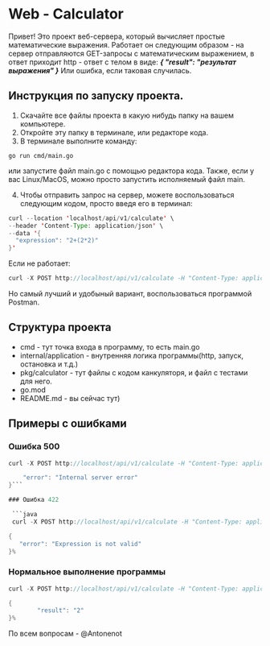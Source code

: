 # Web - Calculator
Привет! Это проект веб-сервера, который вычисляет простые математические выражения.
Работает он следующим образом - на сервер отправляются GET-запросы с математическим
выражением, в ответ приходит http - ответ с телом в виде:
___{
    "result": "результат выражения"
}___
Или ошибка, если таковая случилась.

## Инструкция по запуску проекта.

1.  Скачайте все файлы проекта в какую нибудь папку на вашем компьютере.
2.  Откройте эту папку в терминале, или редакторе кода.
3.  В терминале выполните команду: 
```
go run cmd/main.go
```
или запустите файл main.go с помощью редактора кода.
Также, если у вас Linux/MacOS, можно просто запустить исполняемый файл main.

4. Чтобы отправить запрос на сервер, можете воспользоваться следующим кодом,
просто введя его в терминал:

```java
curl --location 'localhost/api/v1/calculate' \
--header 'Content-Type: application/json' \
--data '{
  "expression": "2+(2*2)"
}'
```
Если не работает:

```java
curl -X POST http://localhost/api/v1/calculate -H "Content-Type: application/json" -d "{\"expression\": \"1+1\"}"
```

Но самый лучший и удобыный вариант, воспользоваться программой Postman.

## Структура проекта

* cmd - тут точка входа в программу, то есть main.go
* internal/application - внутренняя логика программы(http, запуск, остановка и т.д.)
* pkg/calculator - тут файлы с кодом канкуляторя, и файл с тестами для него.
* go.mod
* README.md - вы сейчас тут)

## Примеры с ошибками

### Ошибка 500 
```java
curl -X POST http://localhost/api/v1/calculate -H "Content-Type: application/json" -d "{\"expression\": \"1+1"
```   


```java {
    "error": "Internal server error"
}```

### Ошибка 422 

 ```java 
 curl -X POST http://localhost/api/v1/calculate -H "Content-Type: application/json" -d "{\"expression\": \"sd1\"}"
 ```


 ```java
{
    "error": "Expression is not valid"
}%  
```

### Нормальное выполнение программы

```java
curl -X POST http://localhost/api/v1/calculate -H "Content-Type: application/json" -d "{\"expression\": \"1+1\"}"
```
```java
{
        "result": "2"
}%                                   
```
По всем вопросам - @Antonenot